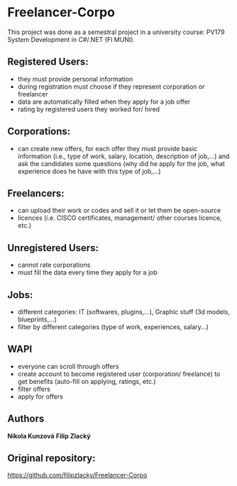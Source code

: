 # Freelancer-Corpo
This project was done as a semestral project in a university course: PV179 System Development in C#/.NET (FI MUNI).

## Registered Users:
- they must provide personal information
- during registration must choose if they represent corporation or freelancer
- data are automatically filled when they apply for a job offer
- rating by registered users they worked for/ hired

## Corporations:
- can create new offers, for each offer they must provide basic information (i.e., type of work, salary, location, description 
of job,...) and ask the candidates some questions (why did he apply for the job, what experience does he have with this type of job,...)

## Freelancers:
- can upload their work or codes and sell it or let them be open-source
- licences (i.e. CISCO certificates, management/ other courses licence, etc.)

## Unregistered Users:
- cannot rate corporations
- must fill the data every time they apply for a job

## Jobs:
- different categories: IT (softwares, plugins,...), Graphic stuff (3d models, blueprints,...)
- filter by different categories (type of work, experiences, salary...)

## WAPI
- everyone can scroll through offers
- create account to become registered user (corporation/ freelance) to get benefits (auto-fill on applying, ratings, etc.)
- filter offers
- apply for offers

## Authors

**Nikola Kunzová**
**Filip Zlacký**

## Original repository: 
https://github.com/filipzlacky/Freelancer-Corpo
